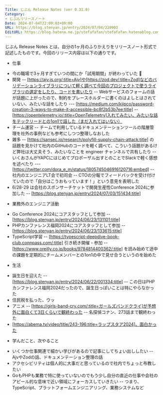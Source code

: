 ```yaml
---
Title: じぶん Release Notes (ver 0.31.0)
Category:
- じぶんリリースノート
Date: 2024-07-04T22:09:03+09:00
URL: https://blog.stenyan.jp/entry/2024/07/04/220903
EditURL: https://blog.hatena.ne.jp/stefafafan/stefafafan.hatenablog.com/atom/entry/6801883189119358718
---
```


じぶん Release Notes とは、自分の1ヶ月のふりかえりをリリースノート形式で記述したものです。今回のリリース内容は以下の通りです。

* 仕事
- 今の職場で3ヶ月すぎていつの間にか「試用期間」が終わっていた :tada:
- 開発
-- [https://ajv.js.org/:title=Ajv]や[https://zod.dev/:title=Zod]などのバリデーションライブラリについて軽く調べて今回のプロジェクトで使うライブラリの選定をしたり、コードを書いたり
-- Webサービスのフォームの話が話題に上がったので、制約をプレースホルダーに書くのはよしとはされていない、みたいな話をしたり
--- [https://medium.com/kiipco/password-creation-3-ways-to-make-it-accessible-bc8f2b53b7ee:title]
-- [https://opentelemetry.io/:title=OpenTelemetry]入れてみたい、みたいな話をテックリードとの1on1で話した（まだ入れてはいない）
- チーム運営
-- チームで利用しているドキュメンテーションツールの階層管理を社外の事例なども参考にしつつ整理しなおした
- 雑多
-- [https://sansec.io/research/polyfill-supply-chain-attack:title] の話題を見かけて社内のGitHubのコードを軽く調べて、こういう話題があるけど弊社は大丈夫そう、みたいなことを engineer チャンネルで共有したり
-- いくおさんがYAPCにはじめてプロポーザル出すとのことでSlackで軽く感想を述べたり
--- [https://twitter.com/dora_e_m/status/1805745046916120716:embed]
-- 社内のエンジニアLT会で初司会
-- CTOの分報でフィードバックを受け付けていたので「自分はこうおもっています！」という意見を表明した
- 6/28-29 は会社のスポンサーチケットで開発生産性Conference 2024に参加した
-- [https://blog.stenyan.jp/entry/2024/07/03/151434:title]

* 業務外のエンジニア活動
- Go Conference 2024にコアスタッフとして参加
-- [https://blog.stenyan.jp/entry/2024/06/23/131101:title]
- PHPカンファレンス福岡2024にコアスタッフとして参加
-- [https://blog.stenyan.jp/entry/2024/06/23/133615:title]
- TypeScript学習
-- [https://typescript-deepdive-book-club.connpass.com/:title] 引き続き開催・参加
-- [https://www.oreilly.co.jp/books/9784814400362/:title] を読み始めて途中の課題を定期的にチームメンバーとの1on1の中で見せ合うというのを始めた

* 生活
- 誕生日を迎えた
-- [https://blog.stenyan.jp/entry/2024/06/22/001334:title]
-- この日はPHPカンファレンス福岡2024だったので、誕生日っぽいことは特にやらなかった
- 住民税を払った、ウッ
- アニメ
-- [https://girls-band-cry.com/:title=ガールズバンドクライ]が予想外に面白くて3日くらいで観終わった
-- 名探偵コナン、273話まで観終わった
- [https://abema.tv/video/title/243-196:title=ラップスタア2024]、面白かった

* 学んだこと、次やること
- いくつか仕事関連で細かい学びがあるので記事にしてちょい出ししたい
-- AjvやZodの話、ドキュメンテーション整理の話
- アクセシビリティは個人的に大事だと思っているので社内でちょっと布教したい
- GoもPHPも業務で特に使っていないのでもう少し自分の直近の仕事や会社のアピール的な意味で近い領域にフォーカスしていきたい
-- つまり、TypeScript、プラットフォームエンジニアリング、業務システムなど
